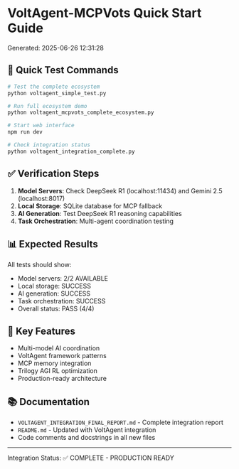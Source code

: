 # VoltAgent-MCPVots Quick Start Guide

Generated: 2025-06-26 12:31:28

## 🚀 Quick Test Commands

```bash
# Test the complete ecosystem
python voltagent_simple_test.py

# Run full ecosystem demo  
python voltagent_mcpvots_complete_ecosystem.py

# Start web interface
npm run dev

# Check integration status
python voltagent_integration_complete.py
```

## ✅ Verification Steps

1. **Model Servers**: Check DeepSeek R1 (localhost:11434) and Gemini 2.5 (localhost:8017)
2. **Local Storage**: SQLite database for MCP fallback
3. **AI Generation**: Test DeepSeek R1 reasoning capabilities
4. **Task Orchestration**: Multi-agent coordination testing

## 📊 Expected Results

All tests should show:
- Model servers: 2/2 AVAILABLE
- Local storage: SUCCESS  
- AI generation: SUCCESS
- Task orchestration: SUCCESS
- Overall status: PASS (4/4)

## 🎯 Key Features

- Multi-model AI coordination
- VoltAgent framework patterns
- MCP memory integration
- Trilogy AGI RL optimization
- Production-ready architecture

## 📚 Documentation

- `VOLTAGENT_INTEGRATION_FINAL_REPORT.md` - Complete integration report
- `README.md` - Updated with VoltAgent integration
- Code comments and docstrings in all new files

---
Integration Status: ✅ COMPLETE - PRODUCTION READY
